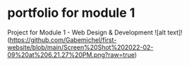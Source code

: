 # portfolio for module 1
Project for Module 1 - Web Design &amp; Development 
![alt text]!(https://github.com/Gabemichel/first-website/blob/main/Screen%20Shot%202022-02-09%20at%206.21.27%20PM.png?raw=true)
